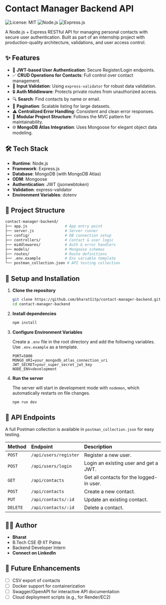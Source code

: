 # Contact Manager Backend API

![License: MIT](https://img.shields.io/badge/License-MIT-yellow.svg)
![Node.js](https://img.shields.io/badge/Node.js-%3E%3D18.0.0-blue.svg)
![Express.js](https://img.shields.io/badge/Express.js-5.x-orange.svg)

A Node.js + Express RESTful API for managing personal contacts with secure user authentication. Built as part of an internship project with production-quality architecture, validations, and user access control.

## ✨ Features

- 🔐 **JWT-based User Authentication**: Secure Register/Login endpoints.
- ✅ **CRUD Operations for Contacts**: Full control over contact management.
- 🧠 **Input Validation**: Using `express-validator` for robust data validation.
- 🔒 **Auth Middleware**: Protects private routes from unauthorized access.
- 🔍 **Search**: Find contacts by name or email.
- 📃 **Pagination**: Scalable listing for large datasets.
- ⚠️ **Centralized Error Handling**: Consistent and clean error responses.
- 🧰 **Modular Project Structure**: Follows the MVC pattern for maintainability.
- 🌐 **MongoDB Atlas Integration**: Uses Mongoose for elegant object data modeling.

## 🛠️ Tech Stack

- **Runtime**: Node.js
- **Framework**: Express.js
- **Database**: MongoDB (with MongoDB Atlas)
- **ODM**: Mongoose
- **Authentication**: JWT (jsonwebtoken)
- **Validation**: express-validator
- **Environment Variables**: dotenv

## 📂 Project Structure

```bash
contact-manager-backend/
├── app.js                 # App entry point
├── server.js              # Server runner
├── config/                # DB connection setup
├── controllers/           # Contact & user logic
├── middlewares/           # Auth & error handlers
├── models/                # Mongoose schemas
├── routes/                # Route definitions
├── .env.example           # Env variable template
└── postman_collection.json # API testing collection
```

## 🚀 Setup and Installation

1.  **Clone the repository**
    ```bash
    git clone https://github.com/bharatIitp/contact-manager-backend.git
    cd contact-manager-backend
    ```

2.  **Install dependencies**
    ```bash
    npm install
    ```

3.  **Configure Environment Variables**

    Create a `.env` file in the root directory and add the following variables. Use `.env.example` as a template.

    ```env
    PORT=5000
    MONGO_URI=your_mongodb_atlas_connection_uri
    JWT_SECRET=your_super_secret_jwt_key
    NODE_ENV=development
    ```

4.  **Run the server**

    The server will start in development mode with `nodemon`, which automatically restarts on file changes.

    ```bash
    npm run dev
    ```

## 📖 API Endpoints

A full Postman collection is available in `postman_collection.json` for easy testing.

| Method | Endpoint              | Description                               |
| :----- | :-------------------- | :---------------------------------------- |
| `POST` | `/api/users/register` | Register a new user.                      |
| `POST` | `/api/users/login`    | Login an existing user and get a JWT.     |
| `GET`  | `/api/contacts`       | Get all contacts for the logged-in user.  |
| `POST` | `/api/contacts`       | Create a new contact.                     |
| `PUT`  | `/api/contacts/:id`   | Update an existing contact.               |
| `DELETE`| `/api/contacts/:id`  | Delete a contact.                         |


## 🧑‍💻 Author

- **Bharat**
- B.Tech CSE @ IIT Patna
- Backend Developer Intern
- **Connect on LinkedIn**

## 🏁 Future Enhancements

- [ ] CSV export of contacts
- [ ] Docker support for containerization
- [ ] Swagger/OpenAPI for interactive API documentation
- [ ] Cloud deployment scripts (e.g., for Render/EC2)